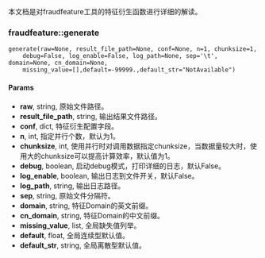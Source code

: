 本文档是对fraudfeature工具的特征衍生函数进行详细的解读。

### fraudfeature::generate
~~~~~~~~~~
generate(raw=None, result_file_path=None, conf=None, n=1, chunksize=1, 
    debug=False, log_enable=False, log_path=None, sep='\t', domain=None, cn_domain=None, 
    missing_value=[],default=-99999.,default_str="NotAvailable")
~~~~~~~~~~

#### Params
- **raw**, string, 原始文件路径。
- **result_file_path**, string, 输出结果文件路径。
- **conf**, dict, 特征衍生配置字段。
- **n**, int, 指定并行个数，默认为1。
- **chunksize**, int, 使用并行时对调用数据指定chunksize，当数据量较大时，使用大的chunksize可以提高计算效率，默认值为1。
- **debug**, boolean, 启动debug模式，打印详细的日志，默认False。
- **log_enable**, boolean, 输出日志到文件开关，默认False。
- **log_path**, string, 输出日志路径。
- **sep**, string, 原始文件分隔符。
- **domain**, string, 特征Domain的英文前缀。
- **cn_domain**, string, 特征Domain的中文前缀。
- **missing_value**, list, 全局缺失值列举。
- **default**, float, 全局连续型默认值。
- **default_str**, string, 全局离散型默认值。